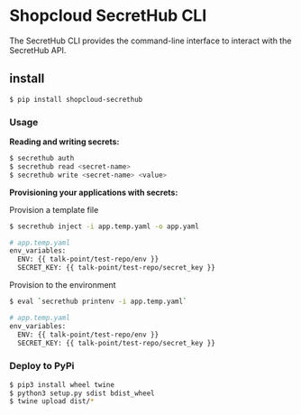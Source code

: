 # Shopcloud SecretHub CLI

The SecretHub CLI provides the command-line interface to interact with the SecretHub API.

## install

```
$ pip install shopcloud-secrethub
```

### Usage


__Reading and writing secrets:__  

```sh
$ secrethub auth
$ secrethub read <secret-name>
$ secrethub write <secret-name> <value>
```


__Provisioning your applications with secrets:__  

Provision a template file

```sh
$ secrethub inject -i app.temp.yaml -o app.yaml

# app.temp.yaml
env_variables:
  ENV: {{ talk-point/test-repo/env }}
  SECRET_KEY: {{ talk-point/test-repo/secret_key }}

```

Provision to the environment

```sh
$ eval `secrethub printenv -i app.temp.yaml`

# app.temp.yaml
env_variables:
  ENV: {{ talk-point/test-repo/env }}
  SECRET_KEY: {{ talk-point/test-repo/secret_key }}

```

### Deploy to PyPi

```sh
$ pip3 install wheel twine
$ python3 setup.py sdist bdist_wheel
$ twine upload dist/* 
```